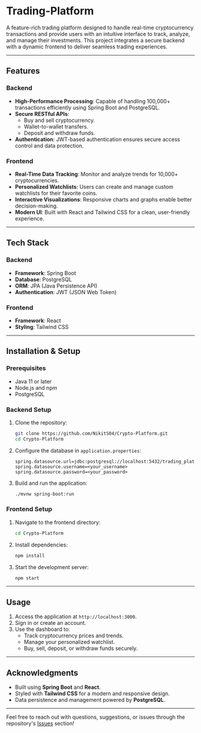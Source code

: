 # Trading-Platform
A feature-rich trading platform designed to handle real-time cryptocurrency transactions and provide users with an intuitive interface to track, analyze, and manage their investments. This project integrates a secure backend with a dynamic frontend to deliver seamless trading experiences.

---

## Features

### Backend
- **High-Performance Processing**: Capable of handling 100,000+ transactions efficiently using Spring Boot and PostgreSQL.
- **Secure RESTful APIs**:
  - Buy and sell cryptocurrency.
  - Wallet-to-wallet transfers.
  - Deposit and withdraw funds.
- **Authentication**: JWT-based authentication ensures secure access control and data protection.

### Frontend
- **Real-Time Data Tracking**: Monitor and analyze trends for 10,000+ cryptocurrencies.
- **Personalized Watchlists**: Users can create and manage custom watchlists for their favorite coins.
- **Interactive Visualizations**: Responsive charts and graphs enable better decision-making.
- **Modern UI**: Built with React and Tailwind CSS for a clean, user-friendly experience.

---

## Tech Stack

### Backend
- **Framework**: Spring Boot
- **Database**: PostgreSQL
- **ORM**: JPA (Java Persistence API)
- **Authentication**: JWT (JSON Web Token)

### Frontend
- **Framework**: React
- **Styling**: Tailwind CSS

---

## Installation & Setup

### Prerequisites
- Java 11 or later
- Node.js and npm
- PostgreSQL

### Backend Setup
1. Clone the repository:
   ```bash
   git clone https://github.com/NikitS04/Crypto-Platform.git
   cd Crypto-Platform
   ```
2. Configure the database in `application.properties`:
   ```properties
   spring.datasource.url=jdbc:postgresql://localhost:5432/trading_platform
   spring.datasource.username=<your_username>
   spring.datasource.password=<your_password>
   ```
3. Build and run the application:
   ```bash
   ./mvnw spring-boot:run
   ```

### Frontend Setup
1. Navigate to the frontend directory:
   ```bash
   cd Crypto-Platform
   ```
2. Install dependencies:
   ```bash
   npm install
   ```
3. Start the development server:
   ```bash
   npm start
   ```

---

## Usage
1. Access the application at `http://localhost:3000`.
2. Sign in or create an account.
3. Use the dashboard to:
   - Track cryptocurrency prices and trends.
   - Manage your personalized watchlist.
   - Buy, sell, deposit, or withdraw funds securely.

---

## Acknowledgments
- Built using **Spring Boot** and **React**.
- Styled with **Tailwind CSS** for a modern and responsive design.
- Data persistence and management powered by **PostgreSQL**.

---

Feel free to reach out with questions, suggestions, or issues through the repository's [Issues](https://github.com/NikitS04/Crypto-Platform/issues) section!

